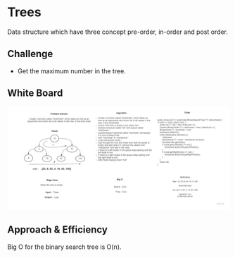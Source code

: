 # Trees
<!-- Short summary or background information -->

Data structure which have three concept pre-order, in-order and post order.

## Challenge
<!-- Description of the challenge -->

- Get the maximum number in the tree.

## White Board

![challenge17](./Challenge17.jpg)


## Approach & Efficiency
<!-- What approach did you take? Why? What is the Big O space/time for this approach? -->

Big O for the binary search tree is O(n).

